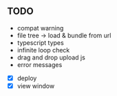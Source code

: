 ## TODO

- compat warning
- file tree -> load & bundle from url
- typescript types
- infinite loop check
- drag and drop upload js
- error messages
- [x] deploy
- [x] view window